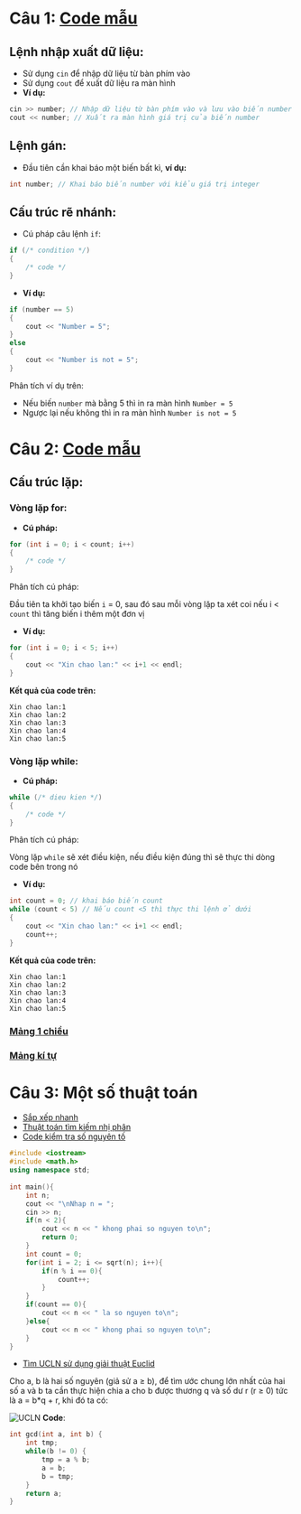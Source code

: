 # Câu 1: [Code mẫu](Cau1.cpp)
## Lệnh nhập xuất dữ liệu:
- Sử dụng `cin` để nhập dữ liệu từ bàn phím vào
- Sử dụng `cout` để xuất dữ liệu ra màn hình 
- **Ví dụ:**
```cpp
cin >> number; // Nhập dữ liệu từ bàn phím vào và lưu vào biến number
cout << number; // Xuất ra màn hình giá trị của biến number
```

## Lệnh gán:
- Đầu tiên cần khai báo một biến bất kì, **ví dụ:**
```cpp
int number; // Khai báo biến number với kiểu giá trị integer
```

## Cấu trúc rẽ nhánh:
- Cú pháp câu lệnh `if`:
```cpp
if (/* condition */)
{
    /* code */
}
```
- **Ví dụ:**
```cpp
if (number == 5)
{
    cout << "Number = 5";
}
else
{
    cout << "Number is not = 5";
}
```
Phân tích ví dụ trên:
- Nếu biến `number` mà bằng 5 thì in ra màn hình `Number = 5`
- Ngược lại nếu không thì in ra màn hình `Number is not = 5`

# Câu 2: [Code mẫu](Cau2.cpp)
## Cấu trúc lặp:
### Vòng lặp for:
- **Cú pháp:**
```cpp
for (int i = 0; i < count; i++)
{
    /* code */
}
```
Phân tích cú pháp:

Đầu tiên ta khởi tạo biến `i` = 0, sau đó sau mỗi vòng lặp ta xét coi nếu i < `count` thì tăng biến i thêm một đơn vị

- **Ví dụ:**
```cpp
for (int i = 0; i < 5; i++)
{
    cout << "Xin chao lan:" << i+1 << endl;
}
```
**Kết quả của code trên:**
```
Xin chao lan:1
Xin chao lan:2
Xin chao lan:3
Xin chao lan:4
Xin chao lan:5
```
### Vòng lặp while:
- **Cú pháp:**
```cpp
while (/* dieu kien */)
{
    /* code */
}
```
Phân tích cú pháp:

Vòng lặp `while` sẽ xét điều kiện, nếu điều kiện đúng thì sẽ thực thi dòng code bên trong nó

- **Ví dụ:**
```cpp
int count = 0; // khai báo biến count
while (count < 5) // Nếu count <5 thì thực thi lệnh ở dưới
{
    cout << "Xin chao lan:" << i+1 << endl;
    count++;
}
```
**Kết quả của code trên:**
```
Xin chao lan:1
Xin chao lan:2
Xin chao lan:3
Xin chao lan:4
Xin chao lan:5
```
### [Mảng 1 chiều](https://www.howkteam.vn/course/khoa-hoc-lap-trinh-c-can-ban/mang-1-chieu-trong-c-arrays-1377)

### [Mảng kí tự](https://cpp.daynhauhoc.com/6/0-mang-ki-tu/)

# Câu 3: Một số thuật toán
- [Sắp xếp nhanh](https://nguyenvanhieu.vn/thuat-toan-sap-xep-quick-sort/)
- [Thuật toán tìm kiếm nhị phân](https://nguyenvanhieu.vn/thuat-toan-tim-kiem-nhi-phan/)
- [Code kiểm tra số nguyên tố](https://nguyenvanhieu.vn/kiem-tra-so-nguyen-to-su-dung-c-c-va-java/)
```cpp
#include <iostream>
#include <math.h>
using namespace std;
 
int main(){
    int n;
    cout << "\nNhap n = ";
    cin >> n;
    if(n < 2){
        cout << n << " khong phai so nguyen to\n";
        return 0;
    }
    int count = 0;
    for(int i = 2; i <= sqrt(n); i++){
        if(n % i == 0){
            count++;
        }
    }
    if(count == 0){
        cout << n << " la so nguyen to\n";
    }else{
        cout << n << " khong phai so nguyen to\n";
    }
}
```

- [Tìm UCLN sử dụng giải thuật Euclid](https://nguyenvanhieu.vn/thuat-toan-tim-uoc-chung-lon-nhat/)

Cho a, b là hai số nguyên (giả sử a ≥ b), để tìm ước chung lớn nhất của hai số a và b ta cần thực hiện chia a cho b được thương q và số dư r (r ≥ 0) tức là a = b*q + r, khi đó ta có:

![UCLN](https://nguyenvanhieu.vn/wp-content/uploads/2019/06/RC1U1s7.png "UCLN")
**Code**:
```cpp
int gcd(int a, int b) {
    int tmp;
    while(b != 0) {
        tmp = a % b;
        a = b;
        b = tmp;
    }
    return a;
}
```
